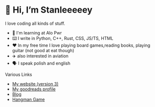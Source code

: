 # 👋 Hi, I’m Stanleeeeey

I love coding all kinds of stuff.

- 🏫 I'm learning at Alo Pwr
- ⌨️​ I write in Python, C++, Rust, CSS, JS/TS, HTML 
- ❤️ In my free time I love playing board games,reading books, playing guitar (not good at eat though)
- ✈️ also interested in aviation
- 🗣️ I speak polish and english

Various Links
* [My website (version 3)](https://stanleeeeey.github.io/)
* [My goodreads profile](https://www.goodreads.com/user/show/119245903-stanis-aw-kawulok)
* [Blog ](https://stanleeeeey.github.io/#blog)
* [Hangman Game]([https://stanleeeeey.github.io/hangman.html](https://stanleeeeey.github.io/hangman/hangman.html))


